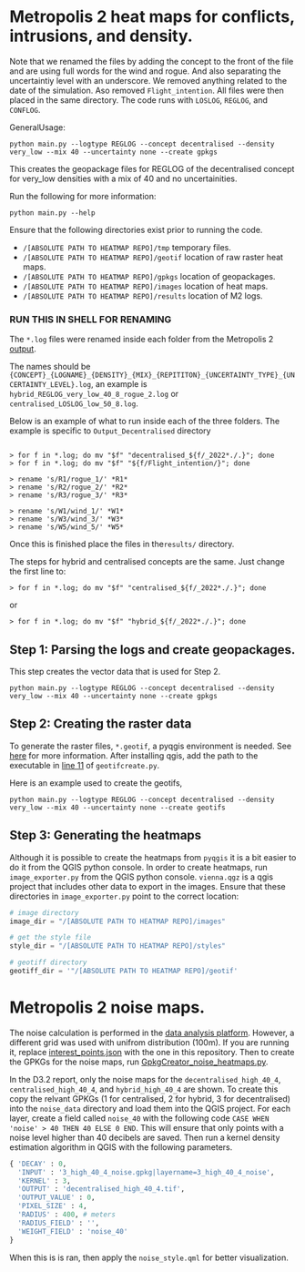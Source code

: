 # Metropolis 2 heat maps for conflicts, intrusions, and density.

Note that we renamed the files by adding the concept to the front of the file and are using full words for the wind and rogue. And also separating the uncertaintiy level with an underscore. We removed anything related to the date of the simulation. Aso removed ```Flight_intention```.
All files were then placed in the same directory. The code runs with ```LOSLOG```, ```REGLOG```, and ```CONFLOG```.

GeneralUsage:

```shell
python main.py --logtype REGLOG --concept decentralised --density very_low --mix 40 --uncertainty none --create gpkgs
```
This creates the geopackage files for REGLOG of the decentralised concept for very_low densities with a mix of 40 and no uncertainities.

Run the following for more information:

```shell
python main.py --help
```

Ensure that the following directories exist prior to running the code.

- ```/[ABSOLUTE PATH TO HEATMAP REPO]/tmp``` temporary files.
- ```/[ABSOLUTE PATH TO HEATMAP REPO]/geotif``` location of raw raster heat maps.
- ```/[ABSOLUTE PATH TO HEATMAP REPO]/gpkgs``` location of geopackages.
- ```/[ABSOLUTE PATH TO HEATMAP REPO]/images``` location of heat maps.
- ```/[ABSOLUTE PATH TO HEATMAP REPO]/results``` location of M2 logs.



### RUN THIS IN SHELL FOR RENAMING
The ```*.log``` files were renamed inside each folder from the Metropolis 2 [output](https://data.4tu.nl/articles/dataset/Simulation_dataset_for_research_project_Metropolis_2/19323263).

The names should be ```{CONCEPT}_{LOGNAME}_{DENSITY}_{MIX}_{REPITITON}_{UNCERTAINTY_TYPE}_{UNCERTAINTY_LEVEL}.log```, an example is ```hybrid_REGLOG_very_low_40_8_rogue_2.log``` or ```centralised_LOSLOG_low_50_8.log```.

Below is an example of what to run inside each of the three folders. The example is specific to ```Output_Decentralised``` directory



``` shell

> for f in *.log; do mv "$f" "decentralised_${f/_2022*./.}"; done
> for f in *.log; do mv "$f" "${f/Flight_intention/}"; done

> rename 's/R1/rogue_1/' *R1*
> rename 's/R2/rogue_2/' *R2*
> rename 's/R3/rogue_3/' *R3*

> rename 's/W1/wind_1/' *W1*
> rename 's/W3/wind_3/' *W3*
> rename 's/W5/wind_5/' *W5*
```

Once this is finished place the files in the```results/``` directory.

The steps for hybrid and centralised concepts are the same. Just change the first line to:

```shell
> for f in *.log; do mv "$f" "centralised_${f/_2022*./.}"; done
```
or

```shell
> for f in *.log; do mv "$f" "hybrid_${f/_2022*./.}"; done
```

## Step 1: Parsing the logs and create geopackages.

This step creates the vector data that is used for Step 2.

```shell
python main.py --logtype REGLOG --concept decentralised --density very_low --mix 40 --uncertainty none --create gpkgs
```

## Step 2: Creating the raster data

To generate the raster files, ```*.geotif```, a pyqgis environment is needed. See [here](https://github.com/conda-forge/qgis-feedstock) for more information. After installing qgis, add the path to the executable in [line 11](https://github.com/Metropolis-2/M2_heatmaps/blob/2532329a603c1997adf42603b1b4af2f8e6e09ae/geotifcreate.py#L11) of ```geotifcreate.py```.

Here is an example used to create the geotifs,

```shell
python main.py --logtype REGLOG --concept decentralised --density very_low --mix 40 --uncertainty none --create geotifs
```

## Step 3: Generating the heatmaps
Although it is possible to create the heatmaps from ```pyqgis``` it is a bit easier to do it from the QGIS python console. In order to create heatmaps, run ```image_exporter.py``` from the QGIS python console. ```vienna.qgz``` is a qgis project that includes other data to export in the images. Ensure that these directories in ```image_exporter.py``` point to the correct location:

``` python
# image directory
image_dir = "/[ABSOLUTE PATH TO HEATMAP REPO]/images"

# get the style file
style_dir = "/[ABSOLUTE PATH TO HEATMAP REPO]/styles"

# geotiff directory
geotiff_dir = '"/[ABSOLUTE PATH TO HEATMAP REPO]/geotif'
```
# Metropolis 2 noise maps.

The noise calculation is performed in the [data analysis platform](https://github.com/Metropolis-2/M2_data_analysis_platform). However, a different grid was used with unifrom distribution (100m). If you are running it, replace [interest_points.json](https://github.com/Metropolis-2/M2_data_analysis_platform/blob/main/platform_code/data/interest_points.json) with the one in this repository. Then to create the GPKGs for the noise maps, run [GpkgCreator_noise_heatmaps.py](https://github.com/Metropolis-2/M2_data_analysis_platform/blob/main/platform_code/GpkgCreator_noise_heatmaps.py).

In the D3.2 report, only the noise maps for the ```decentralised_high_40_4```, ```centralised_high_40_4```, and ```hybrid_high_40_4``` are shown. To create this copy the relvant GPKGs (1 for centralised, 2 for hybrid, 3 for decentralised) into the ```noise_data``` directory and load them into the QGIS project. For each layer, create a field called ```noise_40``` with the following code ```CASE WHEN 'noise' > 40 THEN 40 ELSE 0 END```. This will ensure that only points with a noise level higher than 40 decibels are saved. Then run a kernel density estimation algorithm in QGIS with the following parameters. 

```python
{ 'DECAY' : 0, 
  'INPUT' : '3_high_40_4_noise.gpkg|layername=3_high_40_4_noise', 
  'KERNEL' : 3, 
  'OUTPUT' : 'decentralised_high_40_4.tif', 
  'OUTPUT_VALUE' : 0, 
  'PIXEL_SIZE' : 4, 
  'RADIUS' : 400, # meters
  'RADIUS_FIELD' : '', 
  'WEIGHT_FIELD' : 'noise_40' 
}
```

When this is is ran, then apply the ```noise_style.qml``` for better visualization.
